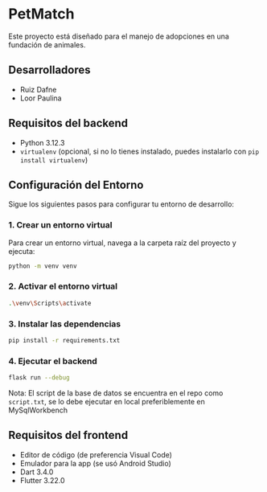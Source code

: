 # PetMatch
Este proyecto está diseñado para el manejo de adopciones en una fundación de animales.

## Desarrolladores
- Ruiz Dafne
- Loor Paulina

## Requisitos del backend

- Python 3.12.3
- `virtualenv` (opcional, si no lo tienes instalado, puedes instalarlo con `pip install virtualenv`)

## Configuración del Entorno

Sigue los siguientes pasos para configurar tu entorno de desarrollo:

### 1. Crear un entorno virtual

Para crear un entorno virtual, navega a la carpeta raíz del proyecto y ejecuta:

```bash
python -m venv venv
```

### 2. Activar el entorno virtual
```bash
.\venv\Scripts\activate
```

### 3. Instalar las dependencias
```bash
pip install -r requirements.txt
```

### 4. Ejecutar el backend
```bash
flask run --debug
```

Nota: El script de la base de datos se encuentra en el repo como `script.txt`, se lo debe ejecutar en local preferiblemente en MySqlWorkbench 

## Requisitos del frontend
- Editor de código (de preferencia Visual Code)
- Emulador para la app (se usó Android Studio)
- Dart 3.4.0
- Flutter 3.22.0

